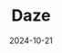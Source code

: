 ---  
layout: startup_page  
title: "Daze"  
id: "daze.nyc"  
permalink: "/dazedaze.nyc10212024/"  
website: "https://daze.nyc/"  
funding_round: ""  
funding_amount: "$5.7M"  
investors: "a16z, Kindred Ventures, Alpaca Ventures, Uncommon Projects, Betaworks, Maveron, 35 Ventures, New Wave, Antoine Martin"  
about: "Daze is a freestyle messaging app designed for Gen Z, offering a social media-inspired approach to communication. Users can create visually rich chats using various fonts, styles, graphics, and more, going beyond traditional text-based messaging. The app leverages AI to enhance its creative tools and plans to integrate more AI technology in the future."  
markets: "Messaging, Social Media, AI"  
hq: "New York, New York, United States"  
founded_year: "2021"  
linkedin: "https://www.linkedin.com/company/dazemarblemedia"  
twitter: ""  
instagram: "https://www.instagram.com/daze.chat/"  
facebook: ""  
crunchbase: "https://www.crunchbase.com/organization/daze-b313"  
pitchbook: "https://pitchbook.com/profiles/company/507423-79"  

date_display: "21-Oct-2024"  
date: "2024-10-21"

# SEO Optimization  
meta_title: "Daze -  Funding ($5.7M)"  
meta_description: "Daze, Daze is a freestyle messaging app designed for Gen Z, offering a social media-inspired approach to communication. Users can create visually rich chats..."  
meta_keywords: "Daze, Messaging, Social Media, AI,  funding"  
canonical_url: "https://startup.projectstartups.com/dazedaze.nyc10212024/"  
---
